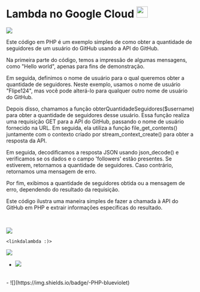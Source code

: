 <h1> Lambda no Google Cloud <img width="30px" src="https://cdn-icons-png.flaticon.com/128/8575/8575900.png"></h1>

![](https://img.shields.io/badge/-introdução-blueviolet?style=for-the-badge)

 Este código em PHP é um exemplo simples de como obter a quantidade de seguidores de um usuário do GitHub usando a API do GitHub.

Na primeira parte do código, temos a impressão de algumas mensagens, como "Hello world", apenas para fins de demonstração.

Em seguida, definimos o nome de usuário para o qual queremos obter a quantidade de seguidores. Neste exemplo, usamos o nome de usuário "Flipe124", mas você pode alterá-lo para qualquer outro nome de usuário do GitHub.

Depois disso, chamamos a função obterQuantidadeSeguidores($username) para obter a quantidade de seguidores desse usuário. Essa função realiza uma requisição GET para a API do GitHub, passando o nome de usuário fornecido na URL. Em seguida, ela utiliza a função file_get_contents() juntamente com o contexto criado por stream_context_create() para obter a resposta da API.

Em seguida, decodificamos a resposta JSON usando json_decode() e verificamos se os dados e o campo 'followers' estão presentes. Se estiverem, retornamos a quantidade de seguidores. Caso contrário, retornamos uma mensagem de erro.

Por fim, exibimos a quantidade de seguidores obtida ou a mensagem de erro, dependendo do resultado da requisição.

Este código ilustra uma maneira simples de fazer a chamada à API do GitHub em PHP e extrair informações específicas do resultado.

<br>

![](https://img.shields.io/badge/-link%20da%20lambda-green?style=for-the-badge)
```
<linkdalambda :)>
```

![](https://img.shields.io/badge/-ferramentas%20utilizadas-orange?style=for-the-badge)

- ![](https://img.shields.io/badge/Google-Cloud-blue)
<br>
- ![](https://img.shields.io/badge/-PHP-blueviolet)
